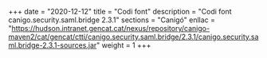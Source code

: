 +++
date        = "2020-12-12"
title       = "Codi font"
description = "Codi font canigo.security.saml.bridge 2.3.1"
sections    = "Canigó"
enllac		= "https://hudson.intranet.gencat.cat/nexus/repository/canigo-maven2/cat/gencat/ctti/canigo.security.saml.bridge/2.3.1/canigo.security.saml.bridge-2.3.1-sources.jar"
weight		= 1
+++
